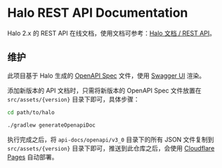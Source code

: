 # Halo REST API Documentation

Halo 2.x 的 REST API 在线文档，使用文档可参考：[Halo 文档 / REST API](https://docs.halo.run/category/rest-api)。

## 维护

此项目基于 Halo 生成的 [OpenAPI Spec](https://github.com/halo-dev/halo/tree/main/api-docs/openapi/v3_0) 文件，使用 [Swagger UI](https://swagger.io/tools/swagger-ui/) 渲染。

添加新版本的 API 文档时，只需将新版本的 OpenAPI Spec 文件放置在 `src/assets/{version}` 目录下即可，具体步骤：

```bash
cd path/to/halo

./gradlew generateOpenapiDoc
```

执行完成之后，将 `api-docs/openapi/v3_0` 目录下的所有 JSON 文件复制到 `src/assets/{version}` 目录下即可，推送到此仓库之后，会使用 [Cloudflare Pages](https://pages.cloudflare.com/) 自动部署。
